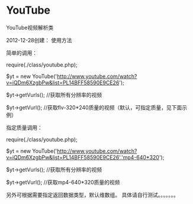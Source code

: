 YouTube
=======

YouTube视频解析类


2012-12-28创建：
使用方法

简单的调用：

require(./class/youtube.php);

$yt = new YouTube('http://www.youtube.com/watch?v=iQDm6XzgbPw&list=PL14BFF58590E9CE26');

$yt->getVurls(); //获取所有分辨率的视频

$yt->getVurl();  //获取flv-320*240质量的视频（默认，可指定质量，见下面示例）






指定质量调用：

require(./class/youtube.php);

$yt = new YouTube('http://www.youtube.com/watch?v=iQDm6XzgbPw&list=PL14BFF58590E9CE26','mp4-640*320');

$yt->getVurls(); //获取所有分辨率的视频

$yt->getVurl();  //获取mp4-640*320质量的视频

另外可根据需要指定返回数据类型，默认维数组。
具体请自行测试。。。。。。。

